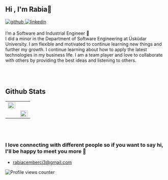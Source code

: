 ## Hi , I'm Rabia🤙  
  

<a href="https://github.com/rabiacemberci" target="_blank">
<img src=https://img.shields.io/badge/github-%2324292e.svg?&style=for-the-badge&logo=github&logoColor=white alt=github style="margin-bottom: 5px;" />
</a>
<a href="https://linkedin.com/in/rabia-cemberci" target="_blank">
<img src=https://img.shields.io/badge/linkedin-%231E77B5.svg?&style=for-the-badge&logo=linkedin&logoColor=white alt=linkedin style="margin-bottom: 5px;" />
</a>  
  

I’m a  Software and Industrial Engineer 🚀   
I did a minor in the Department of Software Engineering at Üsküdar University. I am flexible and motivated to continue learning new things and further my growth. I continue learning about how to apply the latest technologies in my business life. I am a team player and love to collaborate with others by providing the best ideas and listening to others.  
  
<br/>  



<br/>  



## Github Stats  
<table><tr><td valign="top" width="50%">

<img src="https://github-readme-stats.vercel.app/api?username=rabiacemberci&show_icons=true&count_private=true&hide_border=true" align="left" style="width: 100%" />

</td><td valign="top" width="50%">



###      
<img src="https://github-readme-stats.vercel.app/api/top-langs/?username=rabiacemberci&hide_border=true&layout=compact" align="left" style="width: 100%" />

</td></tr></table>  

<br/>  

  

<br/>  



### I love connecting with different people so if you want to say hi, I'll be happy to meet you more 👀  
- rabiacemberci3@gmail.com  

![Profile views counter](https://komarev.com/ghpvc/?username=rabiacemberci&&style=flat-square)  
  

<br/>  


<br />

